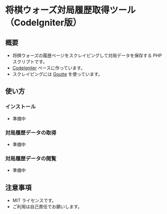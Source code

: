 # 将棋ウォーズ対局履歴取得ツール（CodeIgniter版）

## 概要

* 将棋ウォーズの履歴ページをスクレイピングして対局データを保存する PHP スクリプトです。
* [CodeIgniter](http://www.codeigniter.com/) ベースに作っています。
* スクレイピングには [Goutte](https://github.com/FriendsOfPHP/Goutte) を使っています。

## 使い方

### インストール

* 準備中

### 対局履歴データの取得

* 準備中

### 対局履歴データの閲覧

* 準備中

## 注意事項

* MIT ライセンスです。
* ご利用は自己責任でお願いします。

